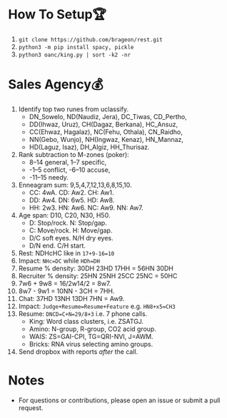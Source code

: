 # How To Setup🏆
1. ```git clone https://github.com/brageon/rest.git```
2. ```python3 -m pip install spacy, pickle```
3. ```python3 oanc/king.py | sort -k2 -nr```

# Sales Agency💰
1. Identify top two runes from uclassify.
   * DN_Sowelo, ND(Naudiz, Jera), DC_Tiwas, CD_Pertho,
   * DD(Ihwaz, Uruz), CH(Dagaz, Berkana), HC_Ansuz,
   * CC(Ehwaz, Hagalaz), NC(Fehu, Othala), CN_Raidho,
   * NN(Gebo, Wunjo), NH(Ingwaz, Kenaz), HN_Mannaz,
   * HD(Laguz, Isaz), DH_Algiz, HH_Thurisaz.
1. Rank subtraction to M-zones (poker):
   * 8–14 general, 1–7 specific,
   * -1–5 conflict, -6–10 accuse,
   * -11–15 needy.
4. Enneagram sum: 9,5,4,7,12,13,6,8,15,10.
   * CC: 4wA. CD: Aw2. CH: Aw1.
   * DD: Aw4. DN: 6w5. HD: Aw8.
   * HH: 2w3. HN: Aw6. NC: Aw9. NN: Aw7.
5. Age span: D10, C20, N30, H50.
   * D: Stop/rock. N: Stop/gap.
   * C: Move/rock. H: Move/gap.
   * D/C soft eyes. N/H dry eyes.
   * D/N end. C/H start.
8. Rest: NDHcHC like in ```17+9-16=10```
10. Impact: ```NHc=DC``` while ```HDh=DH```
8. Resume % density: 30DH 23HD 17HH = 56HN 30DH
9. Recruiter % density: 25HN 25NH 25CC 25NC = 50HC 
10. 7w6 + 9w8 = 16/2w14/2 = 8w7.
11. 8w7 - 9w1 = 10NN - 3CH = 7HH. 
12. Chat: 37HD 13NH 13DH 7HN = Aw9.
13. Impact: ```Judge+Resume=Resume+Feature``` e.g. ```HN8+x5=CH3```
15. Resume: ```DNCD=C+N=29/8+3``` i.e. 7 phone calls.
    * King: Word class clusters, i.e. ZSATGJ.
    * Amino: N-group, R-group, CO2 acid group.
    * WAIS: ZS=GAI-CPI, TG=QRI-NVI, J=AWM.
    * Bricks: RNA virus selecting amino groups.
14. Send dropbox with reports *after* the call.

# Notes
* For questions or contributions, please open an issue or submit a pull request.
